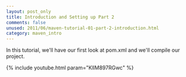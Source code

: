 ```yaml
---
layout: post_only
title: Introduction and Setting up Part 2
comments: false
unused: 2011/06/maven-tutorial-01-part-2-introduction.html
category: maven_intro
---
```


In this tutorial, we'll have our first look at pom.xml and we'll compile our project.

{% include youtube.html param="KlIM897RGwc" %}
